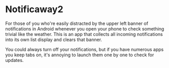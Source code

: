 # Notificaway2

For those of you who're easily distracted by the upper left banner of notifications in Android whenever you open your phone to check something trivial like the weather. This is an app that collects all incoming notifications into its own list display and clears that banner.

You could always turn off your notifications, but if you have numerous apps you keep tabs on, it's annoying to launch them one by one to check for updates.
